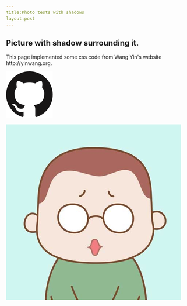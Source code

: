 ```yaml
---
title:Photo tests with shadows
layout:post
---
```

<div class=page>
 <h2>Picture with shadow surrounding it.</h2>
<div class=message>
 <p>This page implemented some css code from Wang Yin's website <link>http://yinwang.org</link>.</p>
 </div>
   <p><img src=/public/assets/1446323126_github.png></p>
   <p><img src=/public/assets/IMG_2195.jpg></p>
